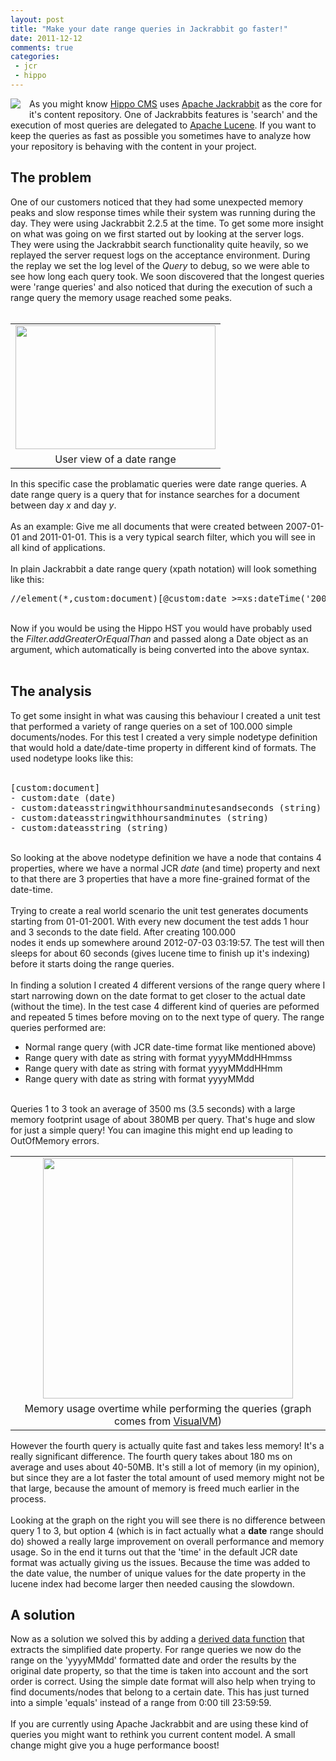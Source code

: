 ```yaml
---
layout: post
title: "Make your date range queries in Jackrabbit go faster!"
date: 2011-12-12
comments: true
categories:
 - jcr
 - hippo
---
```



<div class="separator" style="clear: both; text-align: center;"><a href="http://3.bp.blogspot.com/-l8SjlzLi76c/Ttjwm2naNeI/AAAAAAAAAg0/9RuEKVqgL1o/s1600/jlogo64_med.png" imageanchor="1" style="clear: left; float: left; margin-bottom: 1em; margin-right: 1em;"><img border="0" src="http://3.bp.blogspot.com/-l8SjlzLi76c/Ttjwm2naNeI/AAAAAAAAAg0/9RuEKVqgL1o/s1600/jlogo64_med.png" /></a></div>
As you might know <a href="http://www.onehippo.org/" target="_blank">Hippo CMS</a> uses <a href="http://jackrabbit.apache.org/" target="_blank">Apache Jackrabbit</a> as the core for it's content repository. One of Jackrabbits features is 'search' and the execution of most queries are delegated to <a href="http://lucene.apache.org/" target="_blank">Apache Lucene</a>. If you want to keep the queries as fast as possible you sometimes have to analyze how your repository is behaving with the content in your project.

<h2>The problem</h2>One of our customers noticed that they had some unexpected memory peaks and slow response times while their system was running during the day. They were using Jackrabbit  2.2.5 at the time. To get some more insight on what was going on we first started out by looking at the server logs. They were using the Jackrabbit search functionality quite heavily, so we replayed the server request logs on the acceptance environment. During the replay we set the log level of the <i>Query</i> to debug, so we were able to see how long each query took. We soon discovered that the longest queries were 'range queries' and also noticed that during the execution of such a range query the memory usage reached some peaks.<br /><br /><table cellpadding="0" cellspacing="0" class="tr-caption-container" style="float: right; margin-left: 1em; text-align: right;"><tbody><tr><td style="text-align: center;"><a href="http://2.bp.blogspot.com/-sTjk46P6Duw/Tt6YEJM1QdI/AAAAAAAAAg8/SVux1MAjRzw/s1600/CapturFiles-201112340_2312.png" imageanchor="1" style="clear: right; margin-bottom: 1em; margin-left: auto; margin-right: auto;"><img border="0" height="198" src="http://2.bp.blogspot.com/-sTjk46P6Duw/Tt6YEJM1QdI/AAAAAAAAAg8/SVux1MAjRzw/s320/CapturFiles-201112340_2312.png" width="320" /></a></td></tr><tr><td class="tr-caption" style="text-align: center;">User view of a date range</td></tr></tbody></table>In this specific case the problamatic queries were date range queries. A date range query is a query that for instance searches for a document between day <i>x</i> and day <i>y</i>.<br /><br />As an example: Give me all documents that were created between 2007-01-01 and 2011-01-01. This is a very typical search filter, which you will see in all kind of applications.<br /><br />In plain Jackrabbit a date range query (xpath notation) will look something like this:<br /><pre class="brush:java">//element(*,custom:document)[@custom:date &gt;=xs:dateTime('2007-01-01T00:00:00.000Z') and @custom:date &lt;=xs:dateTime('2010-01-01T00:00:00.000Z')] order by @custom:date descending</pre><br />Now if you would be using the Hippo HST you would have probably used the <i>Filter.addGreaterOrEqualThan</i> and passed along a Date object as an argument, which automatically is being converted into the above syntax.<br /><br /><h2>   The analysis</h2>To get some insight in what was causing this behaviour I created a unit test that performed a variety of range queries on a set of 100.000 simple documents/nodes. For this test I created a very simple nodetype definition that would hold a date/date-time property in different kind of formats. The used nodetype looks like this:<br /><br /><pre>[custom:document]<br />- custom:date (date) <br />- custom:dateasstringwithhoursandminutesandseconds (string)<br />- custom:dateasstringwithhoursandminutes (string)<br />- custom:dateasstring (string)<br /></pre><br />So looking at the above nodetype definition we have a node that contains 4 properties, where we have a normal JCR <i>date</i> (and time) property and next to that there are 3 properties that have a more fine-grained format of the date-time.<br /><br />Trying to create a real world scenario the unit test generates documents starting from 01-01-2001. With every new document the test adds 1 hour and 3 seconds to the date field. After creating 100.000<br />nodes it ends up somewhere around 2012-07-03 03:19:57. The test will then sleeps for about 60 seconds (gives lucene time to finish up it's indexing) before it starts doing the range queries.<br /><br />In finding a solution I created 4 different versions of the range query where I start narrowing down on the date format to get closer to the actual date (without the time). In the test case 4 different kind of queries are peformed and repeated 5 times before moving on to the next type of query. The range queries performed are:<br /><ul><li>Normal range query (with JCR date-time format like mentioned above)</li><li>Range query with date as string with format yyyyMMddHHmmss</li><li>Range query with date as string with format yyyyMMddHHmm</li><li>Range query with date as string with format yyyyMMdd</li></ul><br />Queries 1 to 3 took an average of 3500 ms (3.5 seconds) with a large memory footprint usage of about 380MB per query. That's huge and slow for just a simple query! You can imagine this might end up leading to OutOfMemory errors.<br /><table cellpadding="0" cellspacing="0" class="tr-caption-container" style="float: right; margin-left: 1em; text-align: right;"><tbody><tr><td style="text-align: center;"><a href="http://2.bp.blogspot.com/-wkDq_mi85BI/Tta66ZH34DI/AAAAAAAAAgk/GlmawYbh174/s1600/heap.png" imageanchor="1" style="clear: right; margin-bottom: 1em; margin-left: auto; margin-right: auto;"><img border="0" height="385" src="http://2.bp.blogspot.com/-wkDq_mi85BI/Tta66ZH34DI/AAAAAAAAAgk/GlmawYbh174/s400/heap.png" width="400" /></a></td></tr><tr><td class="tr-caption" style="text-align: center;">Memory usage overtime while performing the queries (graph comes from <a href="http://visualvm.java.net/" target="_blank">VisualVM</a>)</td></tr></tbody></table><br />However the fourth query is actually quite fast and takes less memory! It's a really significant difference. The fourth query takes about 180 ms on average and uses about 40-50MB. It's still a lot of memory (in my opinion), but since they are a lot faster the total amount of used memory might not be that large, because the amount of memory is freed much earlier in the process.<br /><br />Looking at the graph on the right you will see there is no difference between query 1 to 3, but option 4 (which is in fact actually what a <b>date</b> range  should do) showed a really large improvement on overall performance and  memory usage. So in the end it turns out that the 'time' in the default  JCR date format was actually giving us the issues. Because the time was added to the date value, the number of unique values for the date property in the lucene index had become larger then needed causing the slowdown.<br /><h2>   A solution</h2>Now as a solution we solved this by adding a <a href="http://www.onehippo.org/cms7/documentation/development/content+repository/jcr/reference/derived_data.html" target="_blank">derived data function</a> that extracts the simplified date property. For range queries we now do the range on the 'yyyyMMdd' formatted date and order the results by the original date property, so that the time is taken into account and the sort order is correct. Using the simple date format will also help when trying to find documents/nodes that belong to a certain date. This has just turned into a simple 'equals' instead of a range from 0:00 till 23:59:59. <br /><br />If you are currently using Apache Jackrabbit and are using these kind of queries you might want to rethink you current content model. A small change might give you a huge performance boost!
